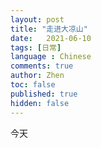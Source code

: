 ```yaml
---
layout: post
title: "走进大凉山"
date:   2021-06-10
tags: [日常]
language : Chinese
comments: true
author: Zhen
toc: false
published: true
hidden: false
---
```

今天

<!--stackedit_data:
eyJoaXN0b3J5IjpbMTE2ODY0ODQzMCwtMTcxMzIzMTY5OV19
-->